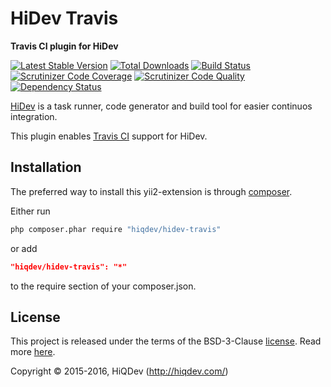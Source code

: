 HiDev Travis
============

**Travis CI plugin for HiDev**

[![Latest Stable Version](https://poser.pugx.org/hiqdev/hidev-travis/v/stable)](https://packagist.org/packages/hiqdev/hidev-travis)
[![Total Downloads](https://poser.pugx.org/hiqdev/hidev-travis/downloads)](https://packagist.org/packages/hiqdev/hidev-travis)
[![Build Status](https://img.shields.io/travis/hiqdev/hidev-travis.svg)](https://travis-ci.org/hiqdev/hidev-travis)
[![Scrutinizer Code Coverage](https://img.shields.io/scrutinizer/coverage/g/hiqdev/hidev-travis.svg)](https://scrutinizer-ci.com/g/hiqdev/hidev-travis/)
[![Scrutinizer Code Quality](https://img.shields.io/scrutinizer/g/hiqdev/hidev-travis.svg)](https://scrutinizer-ci.com/g/hiqdev/hidev-travis/)
[![Dependency Status](https://www.versioneye.com/php/hiqdev:hidev-travis/dev-master/badge.svg)](https://www.versioneye.com/php/hiqdev:hidev-travis/dev-master)

[HiDev](https://github.com/hiqdev/hidev) is a task runner, code generator and build tool for easier continuos integration.

This plugin enables [Travis CI](https://travis-ci.org/) support for HiDev.

## Installation

The preferred way to install this yii2-extension is through [composer](http://getcomposer.org/download/).

Either run

```sh
php composer.phar require "hiqdev/hidev-travis"
```

or add

```json
"hiqdev/hidev-travis": "*"
```

to the require section of your composer.json.

## License

This project is released under the terms of the BSD-3-Clause [license](LICENSE).
Read more [here](http://choosealicense.com/licenses/bsd-3-clause).

Copyright © 2015-2016, HiQDev (http://hiqdev.com/)
